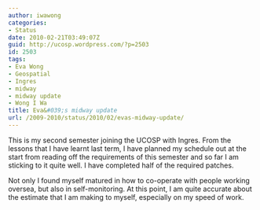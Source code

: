 ```yaml
---
author: iwawong
categories:
- Status
date: 2010-02-21T03:49:07Z
guid: http://ucosp.wordpress.com/?p=2503
id: 2503
tags:
- Eva Wong
- Geospatial
- Ingres
- midway
- midway update
- Wong I Wa
title: Eva&#039;s midway update
url: /2009-2010/status/2010/02/evas-midway-update/
---
```


This is my second semester joining the UCOSP with Ingres. From the lessons that I have learnt last term, I have planned my schedule out at the start from reading off the requirements of this semester and so far I am sticking to it quite well. I have completed half of the required patches.

Not only I found myself matured in how to co-operate with people working oversea, but also in self-monitoring. At this point, I am quite accurate about the estimate that I am making to myself, especially on my speed of work.
